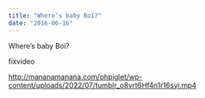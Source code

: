 ```yaml
---
title: "Where’s baby Boí?"
date: "2016-06-16"
---
```


Where’s baby Boi?

fixvideo

http://mananamanana.com/ohpiglet/wp-content/uploads/2022/07/tumblr_o8vrt6Hf4n1r16syi.mp4
